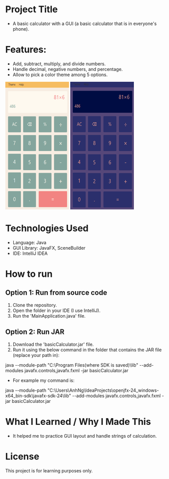 # Project Title
- A basic calculator with a GUI (a basic calculator that is in everyone's phone).
# Features:
- Add, subtract, multiply, and divide numbers.
- Handle decimal, negative numbers, and percentage.
- Allow to pick a color theme among 5 options.
<p align = "left">
   <img src = "https://github.com/SabishiiKoto/Basic-Calculator/blob/master/src/main/resources/assets/Screenshot%202025-09-13%20113512.png?raw=true" width = "200" height = "400">
   <img src = "https://github.com/SabishiiKoto/Basic-Calculator/blob/master/src/main/resources/assets/Screenshot%202025-09-13%20113523.png?raw=true" width = "200" height = "400">
</p>


# Technologies Used
- Language: Java
- GUI Library: JavaFX, SceneBuilder
- IDE: IntelliJ IDEA

# How to run
## Option 1: Run from source code
1. Clone the repository.
2. Open the folder in your IDE (I use IntelliJ).
3. Run the 'MainApplication.java' file.

## Option 2: Run JAR
1. Download the 'basicCalculator.jar' file.
2. Run it using the below command in the folder that contains the JAR file (replace your path in):
   
java --module-path "C:\Program Files(where SDK is saved)\lib" --add-modules javafx.controls,javafx.fxml -jar basicCalculator.jar

- For example my command is: 

java --module-path "C:\Users\AnhNg\IdeaProjects\openjfx-24_windows-x64_bin-sdk\javafx-sdk-24\lib" --add-modules javafx.controls,javafx.fxml -jar basicCalculator.jar

# What I Learned / Why I Made This
- It helped me to practice GUI layout and handle strings of calculation.

# License
This project is for learning purposes only.
